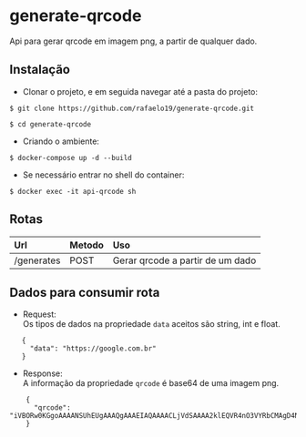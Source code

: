 # generate-qrcode

Api para gerar qrcode em imagem png, a partir de qualquer dado.


## Instalação

* Clonar o projeto, e em seguida navegar até a pasta do projeto:
```
$ git clone https://github.com/rafaelo19/generate-qrcode.git

$ cd generate-qrcode
```

* Criando o ambiente:
```
$ docker-compose up -d --build
```

* Se necessário entrar no shell do container:
```
$ docker exec -it api-qrcode sh
```

## Rotas
| Url           | Metodo  |  Uso                              |
| :------------ |:--------| :---------------------------------|
| /generates    | POST    | Gerar qrcode a partir de um dado  |

## Dados para consumir rota
 - Request:
 <br> Os tipos de dados na propriedade ``data`` aceitos são string, int e float.</br>
 ```
    {
      "data": "https://google.com.br"
    }
```
- Response:
 <br> A informação da propriedade ``qrcode`` é base64 de uma imagem png.</br>
```
    {
      "qrcode": "iVBORw0KGgoAAAANSUhEUgAAAQgAAAEIAQAAAACLjVdSAAAA2klEQVR4nO3VYRbCMAgD4Nz/0ujaBOiceoCAzznp9yuvtIh/hREjRoz4LrDr/Xs10DqmgtGcqi+6ibV2/WFO6niLWIlRjxCIEXpypFrHUujErc/9xLUSVfuMubfcBBRavmrKXEUNkt60gRzF6mj3gBYVp51QNzIj3kWeAh+b5hw3O1HRcStFbiBLwfnJRbT8HIWAFM7o/ERkWllx3lFOQtVDchaVEb/MD66C0ewxwnE9ewrmxLB2fue1bCpyF8WI0BlDaSz0zHbLzVBwhnKUuOIqftaIESNGPNcLJpqxklu+2S0AAAAASUVORK5CYII="
    }
```
 
